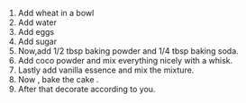 1) Add wheat in a bowl
 2) Add water
 3) Add eggs 
 4) Add sugar
 5) Now,add  1/2 tbsp  baking powder and 1/4 tbsp baking soda.
 6) Add coco powder and mix everything nicely with a whisk.
 7) Lastly add vanilla essence and mix the mixture.
 8) Now , bake the cake .
 9) After that decorate according to you.